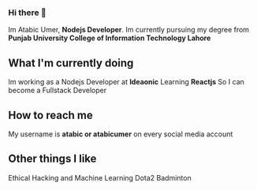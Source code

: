 ### Hi there 👋
Im Atabic Umer, **Nodejs Developer**. Im currently pursuing my degree from **Punjab University College of Information Technology Lahore**

## What I'm currently doing

Im working as a Nodejs Developer at **Ideaonic**
Learning **Reactjs** So I can become a Fullstack Developer


## How to reach me
My username is **atabic or atabicumer** on every social media account

## Other things I like
Ethical Hacking and Machine Learning
Dota2 
Badminton
<!--
**Atabic/Atabic** is a ✨ _special_ ✨ repository because its `README.md` (this file) appears on your GitHub profile.
